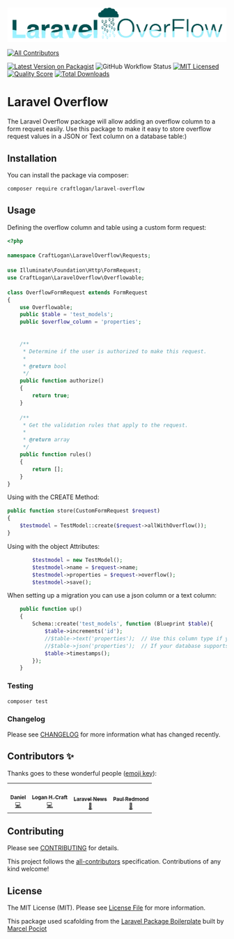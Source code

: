 ![Laravel Overflow Logo](https://raw.githubusercontent.com/CraftLogan/Laravel-Overflow/master/Laravel%20Overflow.png#logo)
<!-- ALL-CONTRIBUTORS-BADGE:START - Do not remove or modify this section -->
[![All Contributors](https://img.shields.io/badge/all_contributors-3-orange.svg?style=flat-square)](#contributors-)
<!-- ALL-CONTRIBUTORS-BADGE:END -->


[![Latest Version on Packagist](https://img.shields.io/packagist/v/craftlogan/laravel-overflow.svg?style=flat-square)](https://packagist.org/packages/craftlogan/laravel-overflow)
![GitHub Workflow Status](https://img.shields.io/github/workflow/status/spatie/laravel-responsecache/run-tests?label=tests)
[![MIT Licensed](https://img.shields.io/badge/license-MIT-brightgreen.svg?style=flat-square)](LICENSE.md)
[![Quality Score](https://img.shields.io/scrutinizer/g/craftlogan/laravel-overflow.svg?style=flat-square)](https://scrutinizer-ci.com/g/craftlogan/laravel-overflow)
[![Total Downloads](https://img.shields.io/packagist/dt/craftlogan/laravel-overflow.svg?style=flat-square)](https://packagist.org/packages/craftlogan/laravel-overflow)

# Laravel Overflow

The Laravel Overflow package will allow adding an overflow column to a form request easily. Use this package to make it easy to store overflow request values in a JSON or Text column on a database table:)
## Installation

You can install the package via composer:

```bash
composer require craftlogan/laravel-overflow
```

## Usage

Defining the overflow column and table using a custom form request:

``` php
<?php

namespace CraftLogan\LaravelOverflow\Requests;

use Illuminate\Foundation\Http\FormRequest;
use CraftLogan\LaravelOverflow\Overflowable;

class OverflowFormRequest extends FormRequest
{
    use Overflowable;
    public $table = 'test_models';
    public $overflow_column = 'properties';


    /**
     * Determine if the user is authorized to make this request.
     *
     * @return bool
     */
    public function authorize()
    {
        return true;
    }

    /**
     * Get the validation rules that apply to the request.
     *
     * @return array
     */
    public function rules()
    {
        return [];
    }
}
```

Using with the CREATE Method:

``` php
public function store(CustomFormRequest $request)
{
    $testmodel = TestModel::create($request->allWithOverflow());
}
```

Using with the object Attributes:

``` php
        $testmodel = new TestModel();
        $testmodel->name = $request->name;
        $testmodel->properties = $request->overflow();
        $testmodel->save();
```


When setting up a migration you can use a json column or a text column:

``` php
    public function up()
    {
        Schema::create('test_models', function (Blueprint $table){
            $table->increments('id');
            //$table->text('properties');  // Use this column type if you are using sqlite or a mysql version less than 5.7
            //$table->json('properties');  // If your database supports json then I would recommend using the json column
            $table->timestamps();
        });
    }

```


### Testing

``` bash
composer test
```

### Changelog

Please see [CHANGELOG](CHANGELOG.md) for more information what has changed recently.


## Contributors ✨

Thanks goes to these wonderful people ([emoji key](https://allcontributors.org/docs/en/emoji-key)):

<!-- ALL-CONTRIBUTORS-LIST:START - Do not remove or modify this section -->
<!-- prettier-ignore-start -->
<!-- markdownlint-disable -->
<table>
  <tr>
    <td align="center"><a href="https://github.com/DanielGilB"><img src="https://avatars0.githubusercontent.com/u/32772927?v=4" width="100px;" alt=""/><br /><sub><b>Daniel</b></sub></a><br /><a href="https://github.com/CraftLogan/Laravel-Overflow/commits?author=DanielGilB" title="Code">💻</a></td>
    <td align="center"><a href="https://logancraft.dev"><img src="https://avatars0.githubusercontent.com/u/10950466?v=4" width="100px;" alt=""/><br /><sub><b>Logan H. Craft</b></sub></a><br /><a href="https://github.com/CraftLogan/Laravel-Overflow/commits?author=CraftLogan" title="Code">💻</a></td>
    <td align="center"><a href="https://laravel-news.com"><img src="https://avatars0.githubusercontent.com/u/6818566?v=4" width="100px;" alt=""/><br /><sub><b>Laravel News</b></sub></a><br /><a href="#blog-laravelnews" title="Blogposts">📝</a></td>
    <td align="center"><a href="https://twitter.com/paulredmond"><img src="https://avatars3.githubusercontent.com/u/177773?v=4" width="100px;" alt=""/><br /><sub><b>Paul Redmond</b></sub></a><br /><a href="#blog-paulredmond" title="Blogposts">📝</a></td>
  </tr>
</table>

<!-- markdownlint-enable -->
<!-- prettier-ignore-end -->
<!-- ALL-CONTRIBUTORS-LIST:END -->


## Contributing

Please see [CONTRIBUTING](CONTRIBUTING.md) for details.

This project follows the [all-contributors](https://github.com/all-contributors/all-contributors) specification. Contributions of any kind welcome!

## License

The MIT License (MIT). Please see [License File](LICENSE.md) for more information.


This package used scafolding from the [Laravel Package Boilerplate](https://laravelpackageboilerplate.com) built by [Marcel Pociot](https://twitter.com/marcelpociot)
